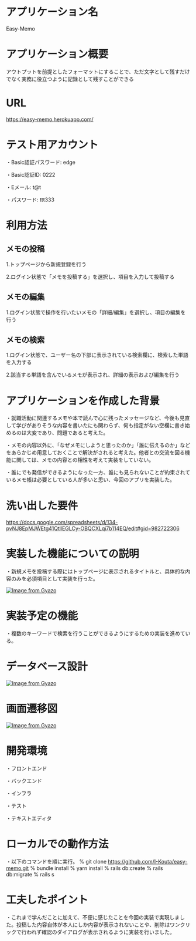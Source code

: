 # アプリケーション名
Easy-Memo

# アプリケーション概要
アウトプットを前提としたフォーマットにすることで、ただ文字として残すだけでなく実務に役立つように記録として残すことができる

# URL
 https://easy-memo.herokuapp.com/

# テスト用アカウント
・Basic認証パスワード: edge

・Basic認証ID: 0222

・Eメール: t@t

・パスワード: ttt333

# 利用方法
## メモの投稿
1.トップページから新規登録を行う

2.ログイン状態で「メモを投稿する」を選択し、項目を入力して投稿する

## メモの編集
1.ログイン状態で操作を行いたいメモの「詳細/編集」を選択し、項目の編集を行う

## メモの検索
1.ログイン状態で、ユーザー名の下部に表示されている検索欄に、検索した単語を入力する

2.該当する単語を含んでいるメモが表示され、詳細の表示および編集を行う

# アプリケーションを作成した背景
・就職活動に関連するメモや本で読んで心に残ったメッセージなど、今後も見直して学びがありそうな内容を書いたにも関わらず、何も指定がない空欄に書き始めるのは大変であり、問題であると考えた。

・メモの内容以外に、「なぜメモにしようと思ったのか」「誰に伝えるのか」などをあらかじめ用意しておくことで解決がされると考えた。他者との交流を図る機能に関しては、メモの内容との相性を考えて実装をしていない。

・誰にでも発信ができるようになった一方、誰にも見られないことが約束されているメモ帳は必要としている人が多いと思い、今回のアプリを実装した。

# 洗い出した要件
https://docs.google.com/spreadsheets/d/134-pvNJ8EpMJWEtg41QtllEGLCy-OBQCXLqi7b114EQ/edit#gid=982722306

# 実装した機能についての説明
・新規メモを投稿する際にはトップページに表示されるタイトルと、具体的な内容のみを必須項目として実装を行った。

[![Image from Gyazo](https://i.gyazo.com/b1c9d0ba36f78495ce88fc1315703780.png)](https://gyazo.com/b1c9d0ba36f78495ce88fc1315703780)


# 実装予定の機能
・複数のキーワードで検索を行うことができるようにするための実装を進めている。

# データベース設計
[![Image from Gyazo](https://i.gyazo.com/5881012fe60273c799da808dbcb26db4.png)](https://gyazo.com/5881012fe60273c799da808dbcb26db4)

# 画面遷移図
[![Image from Gyazo](https://i.gyazo.com/23b93003adc01db8488369c092210245.png)](https://gyazo.com/23b93003adc01db8488369c092210245)

# 開発環境
・フロントエンド

・バックエンド

・インフラ

・テスト

・テキストエディタ

# ローカルでの動作方法
・以下のコマンドを順に実行。
% git clone https://github.com/I-Kouta/easy-memo.git
% bundle install
% yarn install
% rails db:create
% rails db:migrate
% rails s

# 工夫したポイント
・これまで学んだことに加えて、不便に感じたことを今回の実装で実現しました。投稿した内容自体が本人にしか内容が表示されないことや、削除はワンクリックで行われず確認のダイアログが表示されるように実装を行いました。

